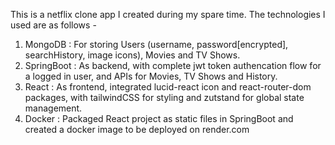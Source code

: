 This is a netflix clone app I created during my spare time.
The technologies I used are as follows - 
1. MongoDB : For storing Users (username, password[encrypted], searchHistory, image icons), Movies and TV Shows.
2. SpringBoot : As backend, with complete jwt token authencation flow for a logged in user, and APIs for Movies, TV Shows and History.
3. React : As frontend, integrated lucid-react icon and react-router-dom packages, with tailwindCSS for styling and zutstand for global state management.
4. Docker : Packaged React project as static files in SpringBoot and created a docker image to be deployed on render.com
